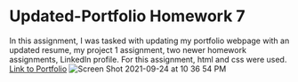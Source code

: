 # Updated-Portfolio Homework 7
In this assignment, I was tasked with updating my portfolio webpage with an updated resume, my project 1 assignment, two newer homework assignments, LinkedIn profile. For this assignment, html and css were used. 
[Link to Portfolio](https://kbentley8.github.io/portfoliohmwk2/)
![Screen Shot 2021-09-24 at 10 36 54 PM](https://user-images.githubusercontent.com/88289885/134755392-784b3bd1-4f67-4748-86de-c4c96047b31a.png)
